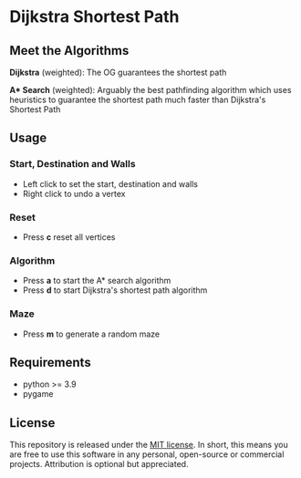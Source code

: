 # Dijkstra Shortest Path

## Meet the Algorithms

**Dijkstra** (weighted): The OG guarantees the shortest path

<b>A\* Search</b> (weighted): Arguably the best pathfinding algorithm which uses heuristics to guarantee the shortest path much faster than Dijkstra's Shortest Path

## Usage

### Start, Destination and Walls

- Left click to set the start, destination and walls
- Right click to undo a vertex

### Reset

- Press **c** reset all vertices

### Algorithm

- Press **a** to start the A\* search algorithm
- Press **d** to start Dijkstra's shortest path algorithm

### Maze

- Press **m** to generate a random maze

## Requirements

- python >= 3.9
- pygame

## License

This repository is released under the [MIT license](https://opensource.org/licenses/MIT). In short, this means you are free to use this software in any personal, open-source or commercial projects. Attribution is optional but appreciated.
